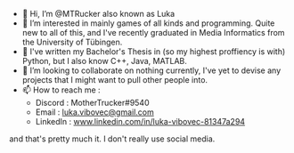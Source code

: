 - 👋 Hi, I’m @MTRucker also known as Luka
- 👀 I’m interested in mainly games of all kinds and programming. Quite new to all of this, and I've recently graduated in Media Informatics from the University of Tübingen.
- 🌱 I've written my Bachelor's Thesis in (so my highest proffiency is with) Python, but I also know C++, Java, MATLAB.
- 💞️ I’m looking to collaborate on nothing currently, I've yet to devise any projects that I might want to pull other people into.
- 📫 How to reach me :
  - Discord : MotherTrucker#9540
  - Email : luka.vibovec@gmail.com
  - LinkedIn : www.linkedin.com/in/luka-vibovec-81347a294

and that's pretty much it. I don't really use social media.

<!---
MTRucker/MTRucker is a ✨ special ✨ repository because its `README.md` (this file) appears on your GitHub profile.
You can click the Preview link to take a look at your changes.
--->
